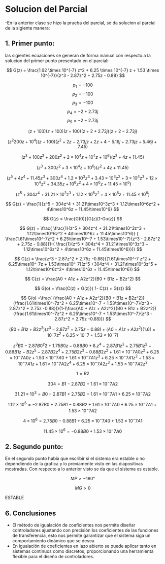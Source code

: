 # Solucion del Parcial

-En la anterior clase se hizo la prueba del parcial, se da solucion al parcial de la sigiente manera:


## 1. Primer punto:
las sigientes ecuaciones se generan de forma manual con respecto a la solucion del primer punto presentado en el parcial:

$$ G(z) = \frac{1.62 \times 10^{-7} z^2 + 6.25 \times 10^{-7} z + 1.53 \times 10^{-7}}{z^3 - 2.87z^2 + 2.75z - 0.88} $$

$$ p_1 = -100 $$
$$ p_2 = -100  $$
$$ p_3 = -100$$
$$ p_4 = -2 + 2.73j $$
$$ p_5 = -2 - 2.73j $$

$$ (z + 100)(z + 100)(z + 100)(z + 2 + 2.73j)(z + 2 - 2.73j) $$

$$ (z^2 200z + 10^4)(z + 100)(z^2 + 2z - 2.73jz + 2z + 4 - 5.16j + 2.73jz + 5.46j + 7.45) $$

$$ (z^3 + 100z^2 + 200z^2 + 2\times10^4z + 10^4z + 10^6)(z^2 + 4z + 11.45) $$

$$ (z^3 + 300z^2 + 3\times10^4z + 10^6)(z^2 + 4z + 11.45) $$ 

$$ (z^5 + 4z^4 + 11.45z^3 + 300z^4 + 1.2\times10^3z^3 + 3.43\times10^3z^2 + 3\times10^4z^3 + 12\times10^4z^2 + 34.35z + 10^6z^2 + 4\times10^6z + 11.45\times10^6) $$

$$ (z^5 + 304z^4 + 31.21\times10^3z^3 + 1.12\times10^6z^2 + 4\times10^6z + 11.45\times10^6) $$


$$ G(z) = \frac{1}{z^5 + 304z^4 + 31.21\times10^3z^3 + 1.12\times10^6z^2 + 4\times10^6z + 11.45\times10^6} $$

$$ G(z) = \frac{G(0)}{G(z)(1-Go(z)} $$

$$ G(z) = \frac{ \frac{1}{z^5 + 304z^4 + 31.21\times10^3z^3 + 1.12\times10^6z^2 + 4\times10^6z + 11.45\times10^6}} { \frac{1.61\times10^-7z^2 + 6.25\times10^-7 + 1.53\times10^-7}{z^3 - 2.87z^2 + 2.75z - 0.88}(1-{ \frac{1}{z^5 + 304z^4 + 31.21\times10^3z^3 + 1.12\times10^6z^2 + 4\times10^6z + 11.45\times10^6}})} $$

$$ G(z) = \frac{z^3 - 2.87z^2 + 2.75z -0.88}{(1.61\times10^-7 z^2 + 6.25\times10^-7z + 1.53\times10^-7)(z^5 +304z^4 + 31.21\times10^3z^5 + 1.12\times10^6z^2+ 4\times10^6z + 11.45\times10^6)} $$

$$ C(z) = \frac{A0 + A1z + A2z^2}{B0 + B1z + B2z^2} $$

$$ G(o) = \frac{C(z) + G(z)}{ 1- C(z) + G(z)} $$

$$  G(o) =\frac{ (\frac{A0 + A1z + A2z^2}{B0 + B1z + B2z^2})(\frac{1.61\times10^-7z^2 + 6.25\times10^-7 + 1.53\times10^-7}{z^3 - 2.87z^2 + 2.75z -0.88})}{1-(\frac{A0 + A1z + A2z^2}{B0 + B1z + B2z^2})(\frac{1.61\times10^-7z^2 + 6.25\times10^-7 + 1.53\times10^-7}{z^3 - 2.87z^2 + 2.75z -0.88})}  $$

$$ (B0 + B1z + B2z^2)(z^3 - 2.87z^2 + 2.75z -0.88) + (A0 + A1z + A2z^2)(1.61\times10^-7z^2 + 6.25\times10^-7 + 1.53\times10^-7)  $$

$$ z^3B0 - 2.87B0^z2 + 1.75B0z - 0.88B0 + 8.z^4 - 2.87B1z^3 + 2.75B1z^2 - 0.88B1z - B2z^5 - 2.87B2z^4 + 2.75B2z^3 - 0.88B2z^2 + 1.61\times10^-7A0z^2 + 6.25\times10^-7A0z + 1.53\times10^-7A0 + 1.61\times10^-7A1z^3 + 6.25\times10^-7A1z^2 + 1.53\times10^-7A1z + 1.61\times10^-7A2z^4 + 6.25\times10^-7A2z^3 + 1.53\times10^-7A2z^2 $$

$$ 1 = B2 $$

$$ 304= B1 - 2.87B2 + 1.61\times10^-7A2 $$ 

$$ 31.21\times10^3 = B0 - 2.87B1 + 2.75B2 + 1.61\times10^-7A1 + 6.25\times10^-7A2 $$

$$ 1.12\times10^6 = -2.87B0 + 2.75B1 - 0.88B2 + 1.61\times10^-7A0 + 6.25\times10^-7A1 + 1.53\times10^-7 A2 $$

$$ 4\times10^6 = 2.75B0 - 0.88B1 + 6.25\times10^-7A0 + 1.53\times10^-7A1 $$

$$ 11.45\times10^6 = -0.88B0 + 1.53\times10^-7A0 $$



## 2. Segundo punto:

En el segundo punto había que escribir si el sistema era estable o no dependiendo de la grafica y lo previamente visto en las diapositivas mostradas.
Con respecto a lo anterior visto se da que el sistema es estable.

$$ MP > -180° $$

$$ MG > 0 $$

ESTABLE





## 6. Conclusiones

- El método de igualación de coeficientes nos permite diseñar controladores ajustando con precisión los coeficientes de las funciones de transferencia, esto nos permite garantizar que el sistema siga un comportamiento dinámico que se desea.
- En igualación de coeficientes en lazo abierto se puede aplicar tanto en sistemas continuos como discretos, proporcionando una herramienta flexible para el diseño de controladores.
  









